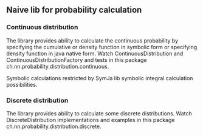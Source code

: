 ## Naive lib for probability calculation
### Continuous distribution
The library provides ability to calculate the сontinuous probability by specifying 
the cumulative or density function in symbolic form or specifying density function in java native form.
Watch ContinuousDistribution and ContinuousDistributionFactory and tests in this package
ch.nn.probability.distribution.continuous.

Symbolic calculations restricted by SymJa lib symbolic integral calculation possibilities.

### Discrete distribution
The library provides ability to calculate some discrete distributions. Watch DiscreteDistribution implementations and examples in this package ch.nn.probability.distribution.discrete.
